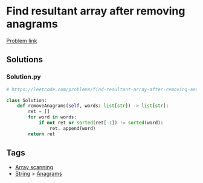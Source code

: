 # Find resultant array after removing anagrams

[Problem link](https://leetcode.com/problems/find-resultant-array-after-removing-anagrams/)

## Solutions


### Solution.py
```py
# https://leetcode.com/problems/find-resultant-array-after-removing-anagrams/

class Solution:
    def removeAnagrams(self, words: list[str]) -> list[str]:
        ret = []
        for word in words:
            if not ret or sorted(ret[-1]) != sorted(word):
                ret. append(word)
        return ret
```
## Tags

* [Array scanning](/Collections/array-scanning.md#array-scanning)
* [String](/Collections/string.md#string) > [Anagrams](/Collections/string.md#anagrams)
